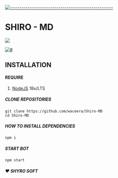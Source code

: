 [![-----------------------------------------------------](https://raw.githubusercontent.com/andreasbm/readme/master/assets/lines/colored.png)](#table-of-contents)
 
 # SHIRO - MD

![](./src/veiko.gif)

<p align="left">
 <a href="https://wa.me/6283830498138?text=.menu *Ini adalah Example WhatsApp Bot*"><img title="#" src="https://img.shields.io/badge/Whatsapp BOT-green?colorA=%23ff0000&colorB=%23017e40&style=for-the-badge"></a>
</p>

## INSTALLATION

#### REQUIRE
1. [NodeJS](https://nodejs.org/en/download) 18x/LTS

##### CLONE REPOSITORIES
```Alpine Abuild
git clone https://github.com/waceera/Shiro-MD
cd Shiro-MD
```

#####  HOW TO INSTALL DEPENDENCIES
```Alpine Abuild
npm i
```

#####  START BOT
```Alpine Abuild
npm start
```
#####  ❤ SHYRO SOFT
